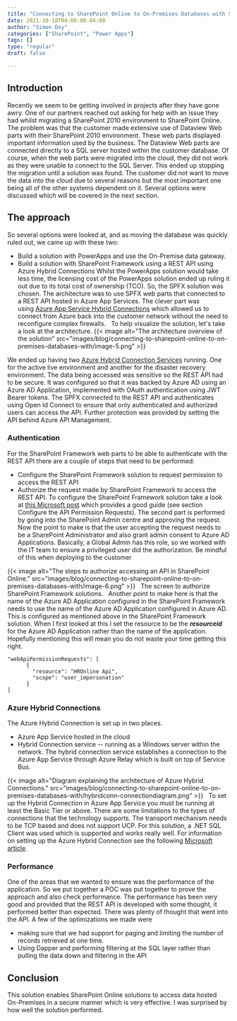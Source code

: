 ```yaml
---
title: "Connecting to SharePoint Online to On-Premises Databases with SharePoint Framework"
date: 2021-10-18T04:08:00-04:00
author: "Simon Doy"
categories: ["SharePoint", "Power Apps"]
tags: []
type: "regular"
draft: false

---
```


## Introduction 

Recently we seem to be getting involved in projects after they have gone
awry. One of our partners reached out asking for help with an issue they
had whilst migrating a SharePoint 2010 environment to SharePoint Online.
The problem was that the customer made extensive use of Dataview Web
parts with their SharePoint 2010 environment. These web parts displayed
important information used by the business. The Dataview Web parts are
connected directly to a SQL server hosted within the customer database.
Of course, when the web parts were migrated into the cloud, they did not
work as they were unable to connect to the SQL Server. This ended up
stopping the migration until a solution was found.
The customer did not want to move the data into the cloud due to several
reasons but the most important one being all of the other systems
dependent on it.
Several options were discussed which will be covered in the next
section.
 
 
## The approach 

So several options were looked at, and as moving the database was
quickly ruled out, we came up with these two:
-   Build a solution with PowerApps and use the On-Premise data gateway.
-   Build a solution with SharePoint Framework using a REST API using
    Azure Hybrid Connections
Whilst the PowerApps solution would take less time, the licensing cost
of the PowerApps solution ended up ruling it out due to its total cost
of ownership (TCO).
So, the SPFX solution was chosen. The architecture was to use SPFX web
parts that connected to a REST API hosted in Azure App Services. The
clever part was using [Azure App Service Hybrid
Connections](https://docs.microsoft.com/en-us/azure/app-service/app-service-hybrid-connections) which
allowed us to connect from Azure back into the customer network without
the need to reconfigure complex firewalls.
 
To help visualize the solution, let's take a look at the architecture.
{{< image alt="The architecture overview of the solution" src="images/blog/connecting-to-sharepoint-online-to-on-premises-databases-with/image-5.png" >}}

We ended up having two [Azure Hybrid Connection
Services](https://docs.microsoft.com/en-us/azure/app-service/app-service-hybrid-connections) running.
One for the active live environment and another for the disaster
recovery environment.
The data being accessed was sensitive so the REST API had to be secure.
It was configured so that it was backed by Azure AD using an Azure AD
Application, implemented with OAuth authentication using JWT Bearer
tokens. The SPFX connected to the REST API and authenticates using Open
Id Connect to ensure that only authenticated and authorized users can
access the API. Further protection was provided by setting the API
behind Azure API Management.
 
### Authentication 

For the SharePoint Framework web parts to be able to authenticate with
the REST API there are a couple of steps that need to be performed:
-   Configure the SharePoint Framework solution to request permission to
    access the REST API
-   Authorize the request made by SharePoint Framework to access the
    REST API.
To configure the SharePoint Framework solution take a look at [this
Microsoft
post](https://docs.microsoft.com/en-us/sharepoint/dev/spfx/use-aad-tutorial#configure-the-api-permissions-requests) which
provides a good guide (see section Configure the API Permission
Requests).
The second part is performed by going into the SharePoint Admin centre
and approving the request. Now the point to make is that the user
accepting the request needs to be a SharePoint Administrator and also
grant admin consent to Azure AD Applications. Basically, a Global Admin
has this role, so we worked with the IT team to ensure a privileged user
did the authorization. Be mindful of this when deploying to the customer

{{< image alt="The steps to authorize accessing an API in SharePoint Online." src="images/blog/connecting-to-sharepoint-online-to-on-premises-databases-with/image-6.png" >}}
 
The screen to authorize SharePoint Framework solutions.
 
Another point to make here is that the name of the Azure AD Application
configured in the SharePoint Framework needs to use the name of the
Azure AD Application configured in Azure AD. This is configured as
mentioned above in the SharePoint Framework solution. When I first
looked at this I set the resource to be the ***resourceid*** for the
Azure AD Application rather than the name of the application.
Hopefully mentioning this will mean you do not waste your time getting
this right.

``` wp-block-code
"webApiPermissionRequests": [
      {
        "resource": "HROnline Api",
        "scope": "user_impersonation"
      }
]
```

### Azure Hybrid Connections 
The Azure Hybrid Connection is set up in two places.
-   Azure App Service hosted in the cloud
-   Hybrid Connection service -- running as a Windows server within the
    network.
The hybrid connection service establishes a connection to the Azure App
Service through Azure Relay which is built on top of Service Bus.

{{< image alt="Diagram explaining the architecture of Azure Hybrid Connections." src="images/blog/connecting-to-sharepoint-online-to-on-premises-databases-with/hybridconn-connectiondiagram.png" >}}
 
To set up the Hybrid Connection in Azure App Service you must be running
at least the Basic Tier or above.
There are some limitations to the types of connections that the
technology supports. The transport mechanism needs to be TCP based and
does not support UCP. For this solution, a .NET SQL Client was used
which is supported and works really well.
For information on setting up the Azure Hybrid Connection see the
following [Microsoft article](https://docs.microsoft.com/en-us/azure/app-service/app-service-hybrid-connections).
 
###  Performance 
One of the areas that we wanted to ensure was the performance of the
application. So we put together a POC was put together to prove the
approach and also check performance. The performance has been very good
and provided that the REST API is developed with some thought, it
performed better than expected.
There was plenty of thought that went into the API. A few of the
optimizations we made were
-   making sure that we had support for paging and limiting the number
    of records retrieved at one time.
-   Using Dapper and performing filtering at the SQL layer rather than
    pulling the data down and filtering in the API

## Conclusion 
This solution enables SharePoint Online solutions to access data hosted
On-Premises in a secure manner which is very effective. I was surprised
by how well the solution performed.
 